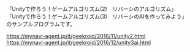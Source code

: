 「Unityで作ろう！ゲームアルゴリズム(2)　リバーシのアルゴリズム」  
「Unityで作ろう！ゲームアルゴリズム(3)　リバーシのAIを作ってみよう」  
のサンプルプログラムです。  
  
https://mynavi-agent.jp/it/geekroid/2016/11/unity2.html  
https://mynavi-agent.jp/it/geekroid/2016/12/unity3ai.html
